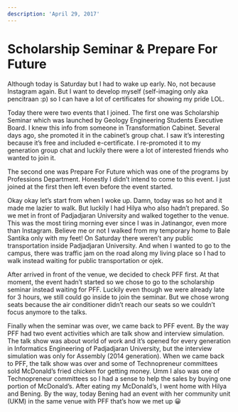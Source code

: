 ```yaml
---
description: 'April 29, 2017'
---
```


# Scholarship Seminar & Prepare For Future

Although today is Saturday but I had to wake up early. No, not because Instagram again. But I want to develop myself \(self-imaging only aka pencitraan :p\) so I can have a lot of certificates for showing my pride LOL.

Today there were two events that I joined. The first one was Scholarship Seminar which was launched by Geology Engineering Students Executive Board. I knew this info from someone in Transformation Cabinet. Several days ago, she promoted it in the cabinet’s group chat. I saw it’s interesting because it’s free and included e-certificate. I re-promoted it to my generation group chat and luckily there were a lot of interested friends who wanted to join it.

The second one was Prepare For Future which was one of the programs by Professions Department. Honestly I didn’t intend to come to this event. I just joined at the first then left even before the event started.

Okay okay let’s start from when I woke up. Damn, today was so hot and it made me lazier to walk. But luckily I had Hilya who also hadn’t prepared. So we met in front of Padjadjaran University and walked together to the venue. This was the most tiring morning ever since I was in Jatinangor, even more than Instagram. Believe me or not I walked from my temporary home to Bale Santika only with my feet! On Saturday there weren’t any public transportation inside Padjadjaran University. And when I wanted to go to the campus, there was traffic jam on the road along my living place so I had to walk instead waiting for public transportation or ojek.

After arrived in front of the venue, we decided to check PFF first. At that moment, the event hadn’t started so we chose to go to the scholarship seminar instead waiting for PFF. Luckily even though we were already late for 3 hours, we still could go inside to join the seminar. But we chose wrong seats because the air conditioner didn’t reach our seats so we couldn’t focus anymore to the talks.

Finally when the seminar was over, we came back to PFF event. By the way PFF had two event activities which are talk show and interview simulation. The talk show was about world of work and it’s opened for every generation in Informatics Engineering of Padjadjaran University, but the interview simulation was only for Assembly \(2014 generation\). When we came back to PFF, the talk show was over and some of Technopreneur committees sold McDonald’s fried chicken for getting money. Umm I also was one of Technopreneur committees so I had a sense to help the sales by buying one portion of McDonald’s. After eating my McDonald’s, I went home with Hilya and Bening. By the way, today Bening had an event with her community unit \(UKM\) in the same venue with PFF that’s how we met up 😀

